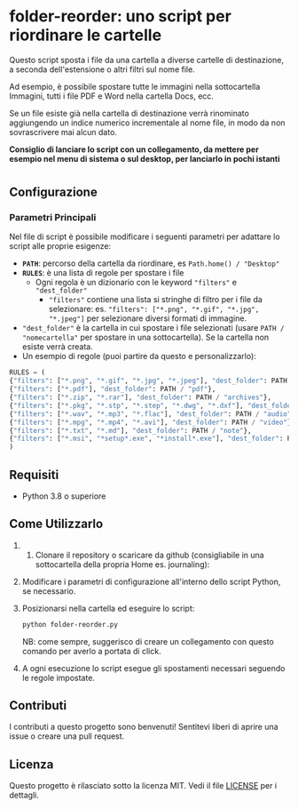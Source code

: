 # folder-reorder: uno script per riordinare le cartelle

Questo script sposta i file da una cartella a diverse cartelle di destinazione, a seconda dell'estensione o altri filtri sul nome file.

Ad esempio, è possibile spostare tutte le immagini nella sottocartella Immagini, tutti i file PDF e Word nella cartella Docs, ecc.

Se un file esiste già nella cartella di destinazione verrà rinominato aggiungendo un indice numerico incrementale al nome file, in modo da non sovrascrivere mai alcun dato.

**Consiglio di lanciare lo script con un collegamento, da mettere per esempio nel menu di sistema o sul desktop, per lanciarlo in pochi istanti**

#
## Configurazione

### Parametri Principali

Nel file di script è possibile modificare i seguenti parametri per adattare lo script alle proprie esigenze:
- **`PATH`**: percorso della cartella da riordinare, es `Path.home() / "Desktop"`
- **`RULES`**: è una lista di regole per spostare i file
  - Ogni regola è un dizionario con le keyword `"filters"` e `"dest_folder"`
    - `"filters"` contiene una lista si stringhe di filtro per i file da selezionare: es. `"filters": ["*.png", "*.gif", "*.jpg", "*.jpeg"]` per selezionare diversi formati di immagine.
- `"dest_folder"` è la cartella in cui spostare i file selezionati (usare `PATH / "nomecartella"` per spostare in una sottocartella). Se la cartella non esiste verrà creata.
- Un esempio di regole (puoi partire da questo e personalizzarlo):
``` python
RULES = (
{"filters": ["*.png", "*.gif", "*.jpg", "*.jpeg"], "dest_folder": PATH / "images"},
{"filters": ["*.pdf"], "dest_folder": PATH / "pdf"},
{"filters": ["*.zip", "*.rar"], "dest_folder": PATH / "archives"},
{"filters": ["*.pkg", "*.stp", "*.step", "*.dwg", "*.dxf"], "dest_folder": PATH / "cad"},
{"filters": ["*.wav", "*.mp3", "*.flac"], "dest_folder": PATH / "audio"},
{"filters": ["*.mpg", "*.mp4", "*.avi"], "dest_folder": PATH / "video"},
{"filters": ["*.txt", "*.md"], "dest_folder": PATH / "note"},
{"filters": ["*.msi", "*setup*.exe", "*install*.exe"], "dest_folder": PATH / "installers"}
)
```
## Requisiti

- Python 3.8 o superiore

## Come Utilizzarlo

1. 1. Clonare il repository o scaricare da github (consigliabile in una sottocartella della propria Home es. journaling):

2. Modificare i parametri di configurazione all'interno dello script Python, se necessario.

3. Posizionarsi nella cartella ed eseguire lo script:
   ```bash
   python folder-reorder.py
   ```
   NB: come sempre, suggerisco di creare un collegamento con questo comando per averlo a portata di click.
 
4. A ogni esecuzione lo script esegue gli spostamenti necessari seguendo le regole impostate.



## Contributi

I contributi a questo progetto sono benvenuti! Sentitevi liberi di aprire una issue o creare una pull request.

## Licenza

Questo progetto è rilasciato sotto la licenza MIT. Vedi il file [LICENSE](LICENSE) per i dettagli.
```